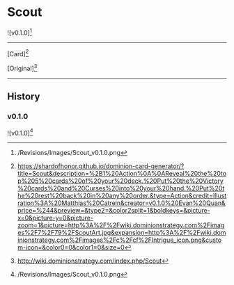 # Scout

![v0.1.0][^v0.1.0]

---

[Card][^Card]

[Original][^Original]

---

## History

### v0.1.0

![v0.1.0][^v0.1.0]

[^v0.1.0]: /Revisions/Images/Scout_v0.1.0.png
[^Card]: https://shardofhonor.github.io/dominion-card-generator/?title=Scout&description=%2B1%20Action%0A%0AReveal%20the%20top%205%20cards%20of%20your%20deck.%20Put%20the%20Victory%20cards%20and%20Curses%20into%20your%20hand.%20Put%20the%20rest%20back%20in%20any%20order.&type=Action&credit=Illustration%3A%20Matthias%20Catrein&creator=v0.1.0%20Evan%20Quan&price=%244&preview=&type2=&color2split=1&boldkeys=&picture-x=0&picture-y=0&picture-zoom=1&picture=http%3A%2F%2Fwiki.dominionstrategy.com%2Fimages%2F7%2F79%2FScoutArt.jpg&expansion=http%3A%2F%2Fwiki.dominionstrategy.com%2Fimages%2Fc%2Fcf%2FIntrigue_icon.png&custom-icon=&color0=0&color1=0&size=0
[^Original]: http://wiki.dominionstrategy.com/index.php/Scout
